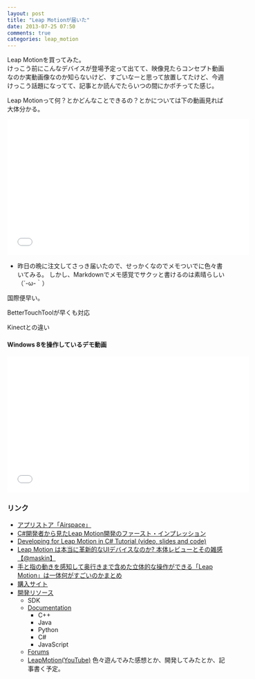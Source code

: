 ```yaml
---
layout: post
title: "Leap Motionが届いた"
date: 2013-07-25 07:50
comments: true
categories: leap_motion
---
```

Leap Motionを買ってみた。  
けっこう前にこんなデバイスが登場予定って出てて、映像見たらコンセプト動画なのか実動画像なのか知らないけど、すごいなーと思って放置してたけど、今週けっこう話題になってて、記事とか読んでたらいつの間にかポチってた感じ。

Leap Motionって何？とかどんなことできるの？とかについては下の動画見れば大体分かる。
<iframe width="560" height="315" src="//www.youtube.com/embed/3b4w749Tud8" frameborder="0" allowfullscreen></iframe>



- 昨日の晩に注文してさっき届いたので、せっかくなのでメモついでに色々書いてみる。
しかし、Markdownでメモ感覚でサクッと書けるのは素晴らしい（´-ω-｀）

国際便早い。

BetterTouchToolが早くも対応

Kinectとの違い

#### Windows 8を操作しているデモ動画

<iframe width="560" height="315" src="//www.youtube.com/embed/21LtA5-wiwU" frameborder="0" allowfullscreen></iframe>

### リンク

- [アプリストア「Airspace」](https://airspace.leapmotion.com/)
- [C#開発者から見たLeap Motion開発のファースト・インプレッション](http://www.buildinsider.net/small/leapmotionfirstimp/01)
- [Developing for Leap Motion in C# Tutorial (video, slides and code)](http://www.irisclasson.com/2013/05/02/developing-for-leap-motion-in-c-tutorial-video-slides-and-code/)
- [Leap Motion は本当に革新的なUIデバイスなのか? 本体レビューとその雑感【@maskin】](http://techwave.jp/archives/leap-motion-1st-review.html)
- [手と指の動きを感知して奥行きまで含めた立体的な操作ができる「Leap Motion」は一体何がすごいのかまとめ](http://gigazine.net/news/20130723-leap-motion-store-airspace-launched/)
- [購入サイト](https://www.leapmotion.com/product)
- [開発リソース](https://www.leapmotion.com/developers)
  * SDK
  * [Documentation](https://developer.leapmotion.com/docs)
    - C++
    - Java
    - Python
    - C#
    - JavaScript
  * [Forums](https://developer.leapmotion.com/forums)
  * [LeapMotion(YouTube)](https://www.youtube.com/user/leapmotion)
色々遊んでみた感想とか、開発してみたとか、記事書く予定。